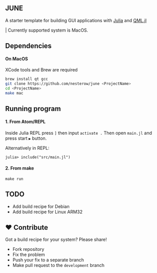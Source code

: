 JUNE
----
A starter template for building GUI applications with [Julia](https://julialang.org/) and [QML.jl](https://github.com/barche/QML.jl)

| Currently supported system is MacOS.  

## Dependencies

#### On MacOS
XCode tools and Brew are required
```bash
brew install qt gcc
git clone https://github.com/nesterow/june <ProjectName>
cd <ProjectName>
make mac
```

## Running program

#### 1. From Atom/REPL
Inside Julia REPL press `]` then input `activate .`
Then open `main.jl` and press start `▶️` button.

Alternatively in REPL:
```
julia> include("src/main.jl")
```

#### 2. From make
```
make run
```

## TODO
- Add build recipe for Debian
- Add build recipe for Linux ARM32


## ❤️ Contribute
Got a build recipe for your system? Please share!
- Fork repository
- Fix the problem
- Push your fix to a separate branch
- Make pull request to the `development` branch
